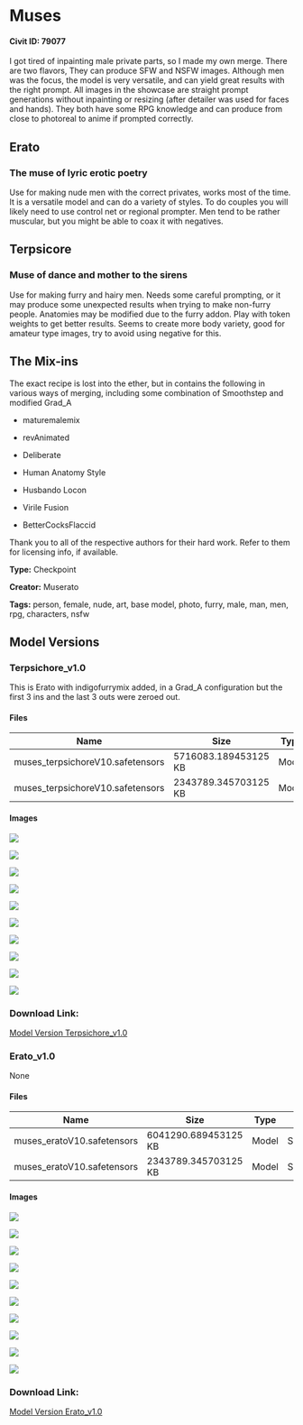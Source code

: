 # Muses

#### Civit ID: 79077

<p>I got tired of inpainting male private parts, so I made my own merge. There are two flavors, They can produce SFW and NSFW images. Although men was the focus, the model is very versatile, and can yield great results with the right prompt. All images in the showcase are straight prompt generations without inpainting or resizing (after detailer was used for faces and hands). They both have some RPG knowledge and can produce from close to photoreal to anime if prompted correctly.</p><h2 id="erato">Erato</h2><h3 id="the-muse-of-lyric-erotic-poetry">The muse of lyric erotic poetry</h3><p>Use for making nude men with the correct privates, works most of the time. It is a versatile model and can do a variety of styles. To do couples you will likely need to use control net or regional prompter. Men tend to be rather muscular, but you might be able to coax it with negatives.</p><h2 id="terpsicore">Terpsicore</h2><h3 id="muse-of-dance-and-mother-to-the-sirens">Muse of dance and mother to the sirens</h3><p>Use for making furry and hairy men. Needs some careful prompting, or it may produce some unexpected results when trying to make non-furry people. Anatomies may be modified due to the furry addon. Play with token weights to get better results. Seems to create more body variety, good for amateur type images, try to avoid using negative for this.</p><h2 id="the-mix-ins">The Mix-ins</h2><p>The exact recipe is lost into the ether, but in contains the following in various ways of merging, including some combination of Smoothstep and modified Grad_A</p><ul><li><p>maturemalemix</p></li><li><p>revAnimated</p></li><li><p>Deliberate</p></li><li><p>Human Anatomy Style</p></li><li><p>Husbando Locon</p></li><li><p>Virile Fusion</p></li><li><p>BetterCocksFlaccid</p></li></ul><p>Thank you to all of the respective authors for their hard work. Refer to them for licensing info, if available.</p>

**Type:** Checkpoint

**Creator:** Muserato

**Tags:** person, female, nude, art, base model, photo, furry, male, man, men, rpg, characters, nsfw

## Model Versions

### Terpsichore_v1.0

<p>This is Erato with indigofurrymix added, in a Grad_A configuration but the first 3 ins and the last 3 outs were zeroed out.</p>

#### Files

| Name | Size | Type | Format | Download Url | AutoV1 | AutoV2 | SHA256 | CRC32 | BLAKE3 |
| --- | --- | --- | --- | --- | --- | --- | --- | --- | --- |
| muses_terpsichoreV10.safetensors | 5716083.189453125 KB | Model | SafeTensor | https://civitai.com/api/download/models/84065?type=Model&format=SafeTensor&size=pruned&fp=fp32 | D701A278 | 6831E88C7B | 6831E88C7BE10D6A1A7FB1E13DD4B80FF681FE345CEF9B7DC05C152A96D64585 | 97F8F53B | 56471D5CE73556BE4414F0331E634024FCF3BF1FEF34F593D83EF0CD75CACF34 |
| muses_terpsichoreV10.safetensors | 2343789.345703125 KB | Model | SafeTensor | https://civitai.com/api/download/models/84065 | E04C936B | 0870B24776 | 0870B2477659E68696814190CDC44F53B115838206390C9993625CC00B5753CB | EEB03129 | 4A689DBF37272E567158F344739C7B048D060F03F09F4A935D5325B1E63B673C |

#### Images

<p><img src="https://image.civitai.com/xG1nkqKTMzGDvpLrqFT7WA/c5c0883f-57fa-46a5-ab2e-c2cde0aabe89/width=450/981579.jpeg" /></p>

<p><img src="https://image.civitai.com/xG1nkqKTMzGDvpLrqFT7WA/078a9951-93d1-4948-af6e-f017cd3d3853/width=450/948815.jpeg" /></p>

<p><img src="https://image.civitai.com/xG1nkqKTMzGDvpLrqFT7WA/7980924f-0a1e-442c-86ad-07ba6243ae44/width=450/981580.jpeg" /></p>

<p><img src="https://image.civitai.com/xG1nkqKTMzGDvpLrqFT7WA/46f98779-d1f1-4550-a38b-958739507632/width=450/948874.jpeg" /></p>

<p><img src="https://image.civitai.com/xG1nkqKTMzGDvpLrqFT7WA/8c6d6668-a4ef-40da-b878-9f5df187171c/width=450/948753.jpeg" /></p>

<p><img src="https://image.civitai.com/xG1nkqKTMzGDvpLrqFT7WA/41d483a6-af43-48dc-ad40-eda3ccb74ea9/width=450/981582.jpeg" /></p>

<p><img src="https://image.civitai.com/xG1nkqKTMzGDvpLrqFT7WA/aa38f2b8-2866-4d4d-80f7-2ff4818ba300/width=450/948841.jpeg" /></p>

<p><img src="https://image.civitai.com/xG1nkqKTMzGDvpLrqFT7WA/ee1d86cc-d79e-4ba3-ae40-5e4d2562ea87/width=450/948852.jpeg" /></p>

<p><img src="https://image.civitai.com/xG1nkqKTMzGDvpLrqFT7WA/da106282-db46-4058-975d-0cad2f6a1d80/width=450/948904.jpeg" /></p>

<p><img src="https://image.civitai.com/xG1nkqKTMzGDvpLrqFT7WA/a941df11-08b8-41dd-a3c4-fd48fa6f5a41/width=450/949697.jpeg" /></p>

### Download Link:

[Model Version Terpsichore_v1.0](https://civitai.com/api/download/models/84065)

### Erato_v1.0

None

#### Files

| Name | Size | Type | Format | Download Url | AutoV1 | AutoV2 | SHA256 | CRC32 | BLAKE3 |
| --- | --- | --- | --- | --- | --- | --- | --- | --- | --- |
| muses_eratoV10.safetensors | 6041290.689453125 KB | Model | SafeTensor | https://civitai.com/api/download/models/83883?type=Model&format=SafeTensor&size=pruned&fp=fp32 | D701A278 | 79B15BAA53 | 79B15BAA53BC0FCE80BAA8FEFCEDAF6177C9486FF15672410FF8CEE806796470 | 355E8AD1 | 6A1BCCF59AA11B693441842E94CCFA97B700624C5F6A484AE6F85EE1CD829ED0 |
| muses_eratoV10.safetensors | 2343789.345703125 KB | Model | SafeTensor | https://civitai.com/api/download/models/83883 | E04C936B | D321C281B3 | D321C281B3964CDE0AFFA5C7DE36FBC0E105ADEB3972BC73CC9BF0DC9ABA1E41 | A2644F28 | 4211D0A39FECBBEBA87007BA1A6297ED983D0D7FF167A8C39E9D600CE294FCB2 |

#### Images

<p><img src="https://image.civitai.com/xG1nkqKTMzGDvpLrqFT7WA/efcaa81f-38fb-4f40-86d4-1396d68bc71a/width=450/946684.jpeg" /></p>

<p><img src="https://image.civitai.com/xG1nkqKTMzGDvpLrqFT7WA/d88177d6-810a-4e8d-9f36-13944c257737/width=450/1005612.jpeg" /></p>

<p><img src="https://image.civitai.com/xG1nkqKTMzGDvpLrqFT7WA/e38e113a-cebe-4024-9e03-80abb345deba/width=450/946689.jpeg" /></p>

<p><img src="https://image.civitai.com/xG1nkqKTMzGDvpLrqFT7WA/529d3693-44e1-47bc-b784-286c32d36a52/width=450/948581.jpeg" /></p>

<p><img src="https://image.civitai.com/xG1nkqKTMzGDvpLrqFT7WA/74bb6819-1a13-4fb6-89f5-445097f77f65/width=450/946693.jpeg" /></p>

<p><img src="https://image.civitai.com/xG1nkqKTMzGDvpLrqFT7WA/02b79031-b15d-45f0-a8b6-92b4babcad51/width=450/946688.jpeg" /></p>

<p><img src="https://image.civitai.com/xG1nkqKTMzGDvpLrqFT7WA/1dea4f8c-f50f-4722-bc81-fe617044ee34/width=450/946694.jpeg" /></p>

<p><img src="https://image.civitai.com/xG1nkqKTMzGDvpLrqFT7WA/e8e4d1a9-7067-4a75-9b70-162aeae02e04/width=450/948389.jpeg" /></p>

<p><img src="https://image.civitai.com/xG1nkqKTMzGDvpLrqFT7WA/543f079f-3a01-4bef-827c-ce46111b5c9c/width=450/948539.jpeg" /></p>

<p><img src="https://image.civitai.com/xG1nkqKTMzGDvpLrqFT7WA/51a13d6a-61c5-4af4-9c09-a89053846413/width=450/948570.jpeg" /></p>

### Download Link:

[Model Version Erato_v1.0](https://civitai.com/api/download/models/83883)

